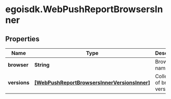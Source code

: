 # egoisdk.WebPushReportBrowsersInner

## Properties

Name | Type | Description | Notes
------------ | ------------- | ------------- | -------------
**browser** | **String** | Browser name | [optional] 
**versions** | [**[WebPushReportBrowsersInnerVersionsInner]**](WebPushReportBrowsersInnerVersionsInner.md) | Collection of browser versions | [optional] 


